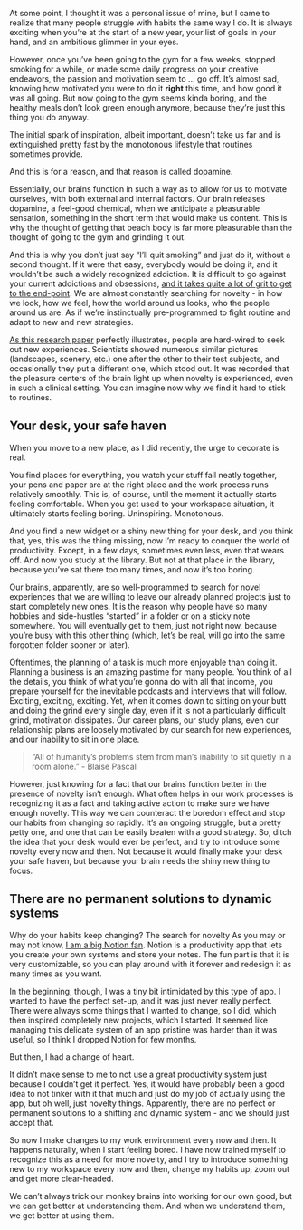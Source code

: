 At some point, I thought it was a personal issue of mine, but I came to realize that many people struggle with habits the same way I do. It is always exciting when you’re at the start of a new year, your list of goals in your hand, and an ambitious glimmer in your eyes.

However, once you’ve been going to the gym for a few weeks, stopped smoking for a while, or made some daily progress on your creative endeavors, the passion and motivation seem to … go off. It’s almost sad, knowing how motivated you were to do it **right** this time, and how good it was all going. But now going to the gym seems kinda boring, and the healthy meals don’t look green enough anymore, because they’re just this thing you do anyway.
 
The initial spark of inspiration, albeit important, doesn’t take us far and is extinguished pretty fast by the monotonous lifestyle that routines sometimes provide.

And this is for a reason, and that reason is called dopamine.

Essentially, our brains function in such a way as to allow for us to motivate ourselves, with both external and internal factors. Our brain releases dopamine, a feel-good chemical, when we anticipate a pleasurable sensation, something in the short term that would make us content. This is why the thought of getting that beach body is far more pleasurable than the thought of going to the gym and grinding it out.

And this is why you don’t just say “I’ll quit smoking” and just do it, without a second thought. If it were that easy, everybody would be doing it, and it wouldn’t be such a widely recognized addiction. It is difficult to go against your current addictions and obsessions, [and it takes quite a lot of grit to get to the end-point](https://www.youtube.com/watch?v=H14bBuluwB8). We are almost constantly searching for novelty - in how we look, how we feel, how the world around us looks, who the people around us are. As if we’re instinctually pre-programmed to fight routine and adapt to new and new strategies. 

[As this research paper](https://www.sciencedirect.com/science/article/pii/S0896627306004752) perfectly illustrates, people are hard-wired to seek out new experiences. Scientists showed numerous similar pictures (landscapes, scenery, etc.) one after the other to their test subjects, and occasionally they put a different one, which stood out. It was recorded that the pleasure centers of the brain light up when novelty is experienced, even in such a clinical setting. You can imagine now why we find it hard to stick to routines.

## Your desk, your safe haven

When you move to a new place, as I did recently, the urge to decorate is real.

You find places for everything, you watch your stuff fall neatly together, your pens and paper are at the right place and the work process runs relatively smoothly. This is, of course, until the moment it actually starts feeling comfortable. When you get used to your workspace situation, it ultimately starts feeling boring. Uninspiring. Monotonous.

And you find a new widget or a shiny new thing for your desk, and you think that, yes, this was the thing missing, now I’m ready to conquer the world of productivity. Except, in a few days, sometimes even less, even that wears off. And now you study at the library. But not at that place in the library, because you’ve sat there too many times, and now it’s too boring.

Our brains, apparently, are so well-programmed to search for novel experiences that we are willing to leave our already planned projects just to start completely new ones. It is the reason why people have so many hobbies and side-hustles “started” in a folder or on a sticky note somewhere. You will eventually get to them, just not right now, because you’re busy with this other thing (which, let’s be real, will go into the same forgotten folder sooner or later).

Oftentimes, the planning of a task is much more enjoyable than doing it. Planning a business is an amazing pastime for many people. You think of all the details, you think of what you’re gonna do with all that income, you prepare yourself for the inevitable podcasts and interviews that will follow. Exciting, exciting, exciting. Yet, when it comes down to sitting on your butt and doing the grind every single day, even if it is not a particularly difficult grind, motivation dissipates. Our career plans, our study plans, even our relationship plans are loosely motivated by our search for new experiences, and our inability to sit in one place.

> “All of humanity’s problems stem from man’s inability to sit quietly in a room alone.” - Blaise Pascal
 
However, just knowing for a fact that our brains function better in the presence of novelty isn’t enough. What often helps in our work processes is recognizing it as a fact and taking active action to make sure we have enough novelty. This way we can counteract the boredom effect and stop our habits from changing so rapidly. It’s an ongoing struggle, but a pretty petty one, and one that can be easily beaten with a good strategy. So, ditch the idea that your desk would ever be perfect, and try to introduce some novelty every now and then. Not because it would finally make your desk your safe haven, but because your brain needs the shiny new thing to focus.

## There are no permanent solutions to dynamic systems
Why do your habits keep changing? The search for novelty
As you may or may not know, [I am a big Notion fan](https://kofiscrib.com/blog/creative-virgo/notion). Notion is a productivity app that lets you create your own systems and store your notes. The fun part is that it is very customizable, so you can play around with it forever and redesign it as many times as you want.

In the beginning, though, I was a tiny bit intimidated by this type of app. I wanted to have the perfect set-up, and it was just never really perfect. There were always some things that I wanted to change, so I did, which then inspired completely new projects, which I started. It seemed like managing this delicate system of an app pristine was harder than it was useful, so I think I dropped Notion for few months. 

But then, I had a change of heart.

It didn’t make sense to me to not use a great productivity system just because I couldn’t get it perfect. Yes, it would have probably been a good idea to not tinker with it that much and just do my job of actually using the app, but oh well, just novelty things. Apparently, there are no perfect or permanent solutions to a shifting and dynamic system - and we should just accept that.

So now I make changes to my work environment every now and then. It happens naturally, when I start feeling bored. I have now trained myself to recognize this as a need for more novelty, and I try to introduce something new to my workspace every now and then, change my habits up, zoom out and get more clear-headed.
 
We can’t always trick our monkey brains into working for our own good, but we can get better at understanding them. And when we understand them, we get better at using them.